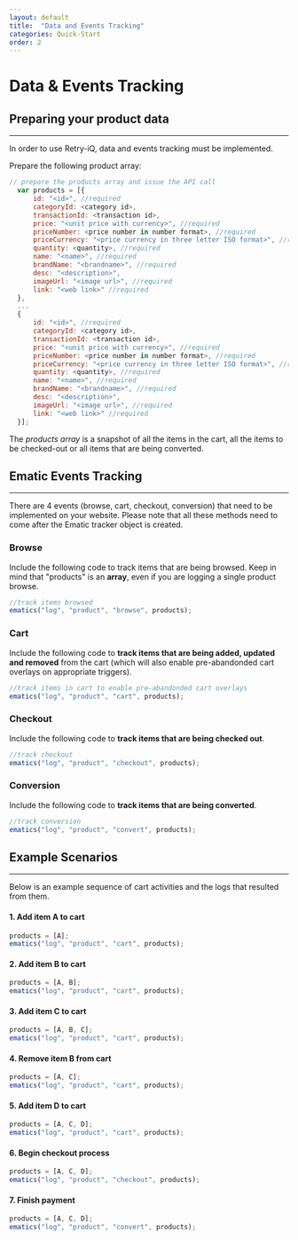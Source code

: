 ```yaml
---
layout: default
title:  "Data and Events Tracking"
categories: Quick-Start
order: 2
---
```


# Data & Events Tracking

## Preparing your product data
---
In order to use Retry-iQ, data and events tracking must be implemented.

Prepare the following product array:

```js
// prepare the products array and issue the API call
  var products = [{
      id: "<id>", //required
      categoryId: <category id>,
      transactionId: <transaction id>,
      price: "<unit price with currency>", //required
      priceNumber: <price number in number format>, //required
      priceCurrency: "<price currency in three letter ISO format>", //required
      quantity: <quantity>, //required
      name: "<name>", //required
      brandName: "<brandname>", //required
      desc: "<description>",
      imageUrl: "<image url>", //required
      link: "<web link>" //required
  },
  ...
  {
      id: "<id>", //required
      categoryId: <category id>,
      transactionId: <transaction id>,
      price: "<unit price with currency>", //required
      priceNumber: <price number in number format>, //required
      priceCurrency: "<price currency in three letter ISO format>", //required
      quantity: <quantity>, //required
      name: "<name>", //required
      brandName: "<brandname>", //required
      desc: "<description>",
      imageUrl: "<image url>", //required
      link: "<web link>" //required
  }];
```

The _products array_ is a snapshot of all the items in the cart, all the items to be checked-out or all items that are being converted.

## Ematic Events Tracking
---
There are 4 events (browse, cart, checkout, conversion) that need to be implemented on your website. Please note that all these methods need to come after the Ematic tracker object is created.

### Browse
Include the following code to track items that are being browsed.
Keep in mind that "products" is an **array**, even if you are logging a single product browse.

```js
//track items browsed
ematics("log", "product", "browse", products);
```
### Cart
Include the following code to __track items that are being added, updated and removed__ from the cart (which will also enable pre-abandonded cart overlays on appropriate triggers).

```js
//track items in cart to enable pre-abandonded cart overlays
ematics("log", "product", "cart", products);
```
### Checkout
Include the following code to __track items that are being checked out__.

```js
//track checkout
ematics("log", "product", "checkout", products);
```
### Conversion
Include the following code to __track items that are being converted__.

```js
//track conversion
ematics("log", "product", "convert", products);
```


## Example Scenarios
---
Below is an example sequence of cart activities and the logs that resulted from them.

#### 1. Add item A to cart
```js
products = [A];
ematics("log", "product", "cart", products);
```
#### 2. Add item B to cart
```js
products = [A, B];
ematics("log", "product", "cart", products);
```
#### 3. Add item C to cart
```js
products = [A, B, C];
ematics("log", "product", "cart", products);
```
#### 4. Remove item B from cart
```js
products = [A, C];
ematics("log", "product", "cart", products);
```
#### 5. Add item D to cart
```js
products = [A, C, D];
ematics("log", "product", "cart", products);
```
#### 6. Begin checkout process
```js
products = [A, C, D];
ematics("log", "product", "checkout", products);
```
#### 7. Finish payment
```js
products = [A, C, D];
ematics("log", "product", "convert", products);
```